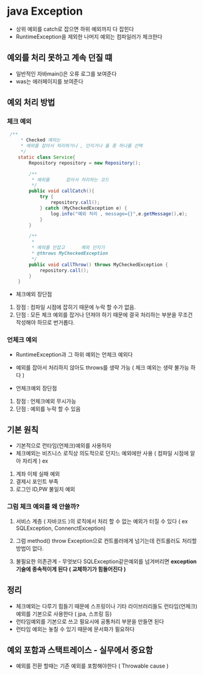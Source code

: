 # java Exception

- 상위 예외를 catch로 잡으면 하위 예외까지 다 잡힌다
- RuntimeException을 제외한 나머지 예외는 컴파일러가 체크한다


## 예외를 처리 못하고 계속 던질 떄

- 일반적인 자바main()은 오류 로그를 보여준다
- was는 에러페이지를 보여준다


## 예외 처리 방법

### 체크 예외

```java
 /**
     * Checked 예외는
     * 예외를 잡아서 처리하거나 , 던지거나 둘 중 하나를 선택
     */
    static class Service{
        Repository repository = new Repository();

        /**
         * 예외를      잡아서 처리하는 코드
         */
        public void callCatch(){
            try {
                repository.call();
            } catch (MyCheckedException e) {
                log.info("예외 처리 , message={}",e.getMessage(),e);
            }
        }

        /**
         *
         * 예외를 안잡고      예외 던지기
         * @throws MyCheckedException
         */
        public void callThrow() throws MyCheckedException {
            repository.call();
        }
    }
```
- 체크예외 장단점 
1. 장점 : 컴파일 시점에 잡히기 때문에 누락 할 수가 없음. 
2. 단점 : 모든 체크 예외를 잡거나 던져야 하기 때문에 결국 처리하는 부분을 무조건 작성해야 하므로 번거롭다.




### 언체크 예외

- RuntimeException과 그 하위 예외는 언체크 예외다
- 예외를 잡아서 처리하지 않아도 throws를 생략 가능 ( 체크 예외는 생략 불가능 하다 )

- 언체크예외 장단점
1. 장점 : 언체크예외 무시가능
2. 단점 : 예외를 누락 할 수 있음 



## 기본 원칙

- 기본적으로 런타임(언체크)예외를 사용하자
- 체크예외는 비즈니스 로직상 의도적으로 던지느 예외에만 사용 ( 컴파일 시점에 알아 차리게 )
ex
1. 계좌 이체 실패 예외
2. 결제시 포인트 부족
3. 로그인 ID,PW 불일치 예외

### 그럼 체크 예외를 왜 안쓸까?

1. 서비스 계층 ( 자바코드 )의 로직에서 처리 할 수 없는 예외가 터질 수 있다 ( ex SQLException, ConnenctException) 

2. 그럼 method() throw Exception으로 컨트롤러에게 넘기는데 컨트롤러도 처리할 방법이 없다.

3. 불필요한 의존관계 - 무엇보다 SQLException같은예외를 넘겨버리면 **exception기술에 종속적이게 된다 ( 교체하기가 힘들어진다 )** 


## 정리

- 체크예외는 다루기 힘들기 때문에 스프링이나 기타 라이브러리들도 런타임(언체크)예외를 기본으로 사용한다 ( jpa, 스프링 등)
- 런타임예외를 기본으로 쓰고 필요시에 공통처리 부분을 만들면 된다
- 런타임 예외는 놓칠 수 있기 때문에 문서화가 필요하다



## 예외 포함과 스택트레이스 - 실무에서 중요함

- 예외를 전환 할때는 기존 예외를 포함해야한다 ( Throwable cause )


